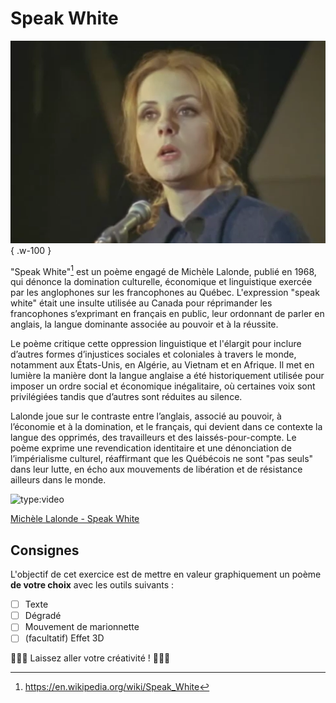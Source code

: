 # Speak White

![](./speak-white.png){ .w-100 }

"Speak White"[^speakwhite] est un poème engagé de Michèle Lalonde, publié en 1968, qui dénonce la domination culturelle, économique et linguistique exercée par les anglophones sur les francophones au Québec. L'expression "speak white" était une insulte utilisée au Canada pour réprimander les francophones s’exprimant en français en public, leur ordonnant de parler en anglais, la langue dominante associée au pouvoir et à la réussite.

Le poème critique cette oppression linguistique et l'élargit pour inclure d’autres formes d’injustices sociales et coloniales à travers le monde, notamment aux États-Unis, en Algérie, au Vietnam et en Afrique. Il met en lumière la manière dont la langue anglaise a été historiquement utilisée pour imposer un ordre social et économique inégalitaire, où certaines voix sont privilégiées tandis que d’autres sont réduites au silence.

Lalonde joue sur le contraste entre l’anglais, associé au pouvoir, à l’économie et à la domination, et le français, qui devient dans ce contexte la langue des opprimés, des travailleurs et des laissés-pour-compte. Le poème exprime une revendication identitaire et une dénonciation de l’impérialisme culturel, réaffirmant que les Québécois ne sont "pas seuls" dans leur lutte, en écho aux mouvements de libération et de résistance ailleurs dans le monde.

![type:video](https://youtu.be/Nt6VzbPsQgc)

[Michèle Lalonde - Speak White](https://www.youtube.com/watch?v=0hsifsVi2po)

[^speakwhite]: <https://en.wikipedia.org/wiki/Speak_White>

## Consignes

L'objectif de cet exercice est de mettre en valeur graphiquement un poème **de votre choix** avec les outils suivants : 

- [ ] Texte
- [ ] Dégradé
- [ ] Mouvement de marionnette
- [ ] (facultatif) Effet 3D

🎨🎨🎨 Laissez aller votre créativité ! 🎨🎨🎨
